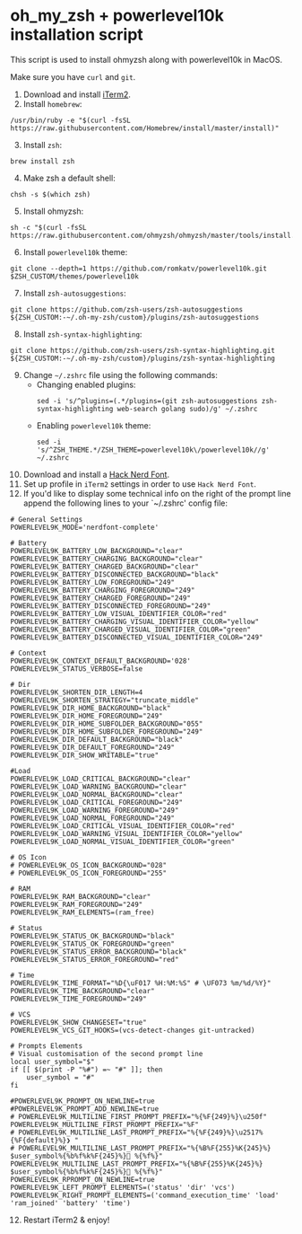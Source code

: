 # oh_my_zsh + powerlevel10k installation script

This script is used to install ohmyzsh along with powerlevel10k in MacOS.

Make sure you have `curl` and `git`.

1. Download and install [iTerm2](https://iterm2.com/downloads.html).
2. Install `homebrew`:
```
/usr/bin/ruby -e "$(curl -fsSL https://raw.githubusercontent.com/Homebrew/install/master/install)"
```
3. Install `zsh`:
```
brew install zsh
```
4. Make zsh a default shell:
```
chsh -s $(which zsh)
```
5. Install ohmyzsh:
```
sh -c "$(curl -fsSL https://raw.githubusercontent.com/ohmyzsh/ohmyzsh/master/tools/install.sh)"
```
6. Install `powerlevel10k` theme:
```
git clone --depth=1 https://github.com/romkatv/powerlevel10k.git $ZSH_CUSTOM/themes/powerlevel10k
```
7. Install `zsh-autosuggestions`:
```
git clone https://github.com/zsh-users/zsh-autosuggestions ${ZSH_CUSTOM:-~/.oh-my-zsh/custom}/plugins/zsh-autosuggestions
```
8. Install `zsh-syntax-highlighting`:
```
git clone https://github.com/zsh-users/zsh-syntax-highlighting.git ${ZSH_CUSTOM:-~/.oh-my-zsh/custom}/plugins/zsh-syntax-highlighting
```
9. Change `~/.zshrc` file using the following commands:
    - Changing enabled plugins:
        ```
        sed -i 's/^plugins=(.*/plugins=(git zsh-autosuggestions zsh-syntax-highlighting web-search golang sudo)/g' ~/.zshrc
        ```
    - Enabling `powerlevel10k` theme:
        ```
        sed -i 's/^ZSH_THEME.*/ZSH_THEME=powerlevel10k\/powerlevel10k//g' ~/.zshrc
        ```
10. Download and install a [Hack Nerd Font](https://github.com/ryanoasis/nerd-fonts/blob/master/patched-fonts/Hack/Regular/complete/Hack%20Regular%20Nerd%20Font%20Complete.ttf).
11. Set up profile in `iTerm2` settings in order to use `Hack Nerd Font`.
12. If you'd like to display some technical info on the right of the prompt line append the following lines to your `~/.zshrc' config file:
```
# General Settings
POWERLEVEL9K_MODE='nerdfont-complete'

# Battery
POWERLEVEL9K_BATTERY_LOW_BACKGROUND="clear"
POWERLEVEL9K_BATTERY_CHARGING_BACKGROUND="clear"
POWERLEVEL9K_BATTERY_CHARGED_BACKGROUND="clear"
POWERLEVEL9K_BATTERY_DISCONNECTED_BACKGROUND="black"
POWERLEVEL9K_BATTERY_LOW_FOREGROUND="249"
POWERLEVEL9K_BATTERY_CHARGING_FOREGROUND="249"
POWERLEVEL9K_BATTERY_CHARGED_FOREGROUND="249"
POWERLEVEL9K_BATTERY_DISCONNECTED_FOREGROUND="249"
POWERLEVEL9K_BATTERY_LOW_VISUAL_IDENTIFIER_COLOR="red"
POWERLEVEL9K_BATTERY_CHARGING_VISUAL_IDENTIFIER_COLOR="yellow"
POWERLEVEL9K_BATTERY_CHARGED_VISUAL_IDENTIFIER_COLOR="green"
POWERLEVEL9K_BATTERY_DISCONNECTED_VISUAL_IDENTIFIER_COLOR="249"

# Context
POWERLEVEL9K_CONTEXT_DEFAULT_BACKGROUND='028'
POWERLEVEL9K_STATUS_VERBOSE=false

# Dir
POWERLEVEL9K_SHORTEN_DIR_LENGTH=4
POWERLEVEL9K_SHORTEN_STRATEGY="truncate_middle"
POWERLEVEL9K_DIR_HOME_BACKGROUND="black"
POWERLEVEL9K_DIR_HOME_FOREGROUND="249"
POWERLEVEL9K_DIR_HOME_SUBFOLDER_BACKGROUND="055"
POWERLEVEL9K_DIR_HOME_SUBFOLDER_FOREGROUND="249"
POWERLEVEL9K_DIR_DEFAULT_BACKGROUND="black"
POWERLEVEL9K_DIR_DEFAULT_FOREGROUND="249"
POWERLEVEL9K_DIR_SHOW_WRITABLE="true"

#Load
POWERLEVEL9K_LOAD_CRITICAL_BACKGROUND="clear"
POWERLEVEL9K_LOAD_WARNING_BACKGROUND="clear"
POWERLEVEL9K_LOAD_NORMAL_BACKGROUND="clear"
POWERLEVEL9K_LOAD_CRITICAL_FOREGROUND="249"
POWERLEVEL9K_LOAD_WARNING_FOREGROUND="249"
POWERLEVEL9K_LOAD_NORMAL_FOREGROUND="249"
POWERLEVEL9K_LOAD_CRITICAL_VISUAL_IDENTIFIER_COLOR="red"
POWERLEVEL9K_LOAD_WARNING_VISUAL_IDENTIFIER_COLOR="yellow"
POWERLEVEL9K_LOAD_NORMAL_VISUAL_IDENTIFIER_COLOR="green"

# OS Icon
# POWERLEVEL9K_OS_ICON_BACKGROUND="028"
# POWERLEVEL9K_OS_ICON_FOREGROUND="255"

# RAM
POWERLEVEL9K_RAM_BACKGROUND="clear"
POWERLEVEL9K_RAM_FOREGROUND="249"
POWERLEVEL9K_RAM_ELEMENTS=(ram_free)

# Status
POWERLEVEL9K_STATUS_OK_BACKGROUND="black"
POWERLEVEL9K_STATUS_OK_FOREGROUND="green"
POWERLEVEL9K_STATUS_ERROR_BACKGROUND="black"
POWERLEVEL9K_STATUS_ERROR_FOREGROUND="red"

# Time
POWERLEVEL9K_TIME_FORMAT="%D{\uF017 %H:%M:%S" # \UF073 %m/%d/%Y}"
POWERLEVEL9K_TIME_BACKGROUND="clear"
POWERLEVEL9K_TIME_FOREGROUND="249"

# VCS
POWERLEVEL9K_SHOW_CHANGESET="true"
POWERLEVEL9K_VCS_GIT_HOOKS=(vcs-detect-changes git-untracked)

# Prompts Elements
# Visual customisation of the second prompt line
local user_symbol="$"
if [[ $(print -P "%#") =~ "#" ]]; then
    user_symbol = "#"
fi

#POWERLEVEL9K_PROMPT_ON_NEWLINE=true
#POWERLEVEL9K_PROMPT_ADD_NEWLINE=true
# POWERLEVEL9K_MULTILINE_FIRST_PROMPT_PREFIX="%{%F{249}%}\u250f"
POWERLEVEL9K_MULTILINE_FIRST_PROMPT_PREFIX="%F"
# POWERLEVEL9K_MULTILINE_LAST_PROMPT_PREFIX="%{%F{249}%}\u2517%{%F{default}%}❯ "
# POWERLEVEL9K_MULTILINE_LAST_PROMPT_PREFIX="%{%B%F{255}%K{245}%} $user_symbol%{%b%f%k%F{245}%} %{%f%}"
POWERLEVEL9K_MULTILINE_LAST_PROMPT_PREFIX="%{%B%F{255}%K{245}%} $user_symbol%{%b%f%k%F{245}%} %{%f%}"
POWERLEVEL9K_RPROMPT_ON_NEWLINE=true
POWERLEVEL9K_LEFT_PROMPT_ELEMENTS=('status' 'dir' 'vcs')
POWERLEVEL9K_RIGHT_PROMPT_ELEMENTS=('command_execution_time' 'load' 'ram_joined' 'battery' 'time')
```
12. Restart iTerm2 & enjoy! 